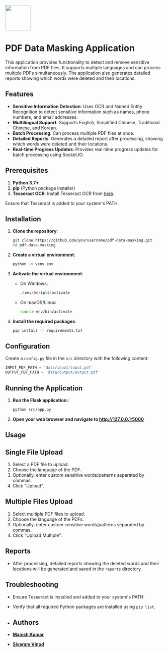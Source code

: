<img src="https://encrypted-tbn0.gstatic.com/images?q=tbn:ANd9GcRgbYYh8q-lJnFL5XQjAegR-KdCTFmJz80MFQ&s" height=80>

# PDF Data Masking Application

This application provides functionality to detect and remove sensitive information from PDF files. It supports multiple languages and can process multiple PDFs simultaneously. The application also generates detailed reports showing which words were deleted and their locations.

## Features

- **Sensitive Information Detection**: Uses OCR and Named Entity Recognition to detect sensitive information such as names, phone numbers, and email addresses.
- **Multilingual Support**: Supports English, Simplified Chinese, Traditional Chinese, and Korean.
- **Batch Processing**: Can process multiple PDF files at once.
- **Detailed Reports**: Generates a detailed report after processing, showing which words were deleted and their locations.
- **Real-time Progress Updates**: Provides real-time progress updates for batch processing using Socket.IO.

## Prerequisites

1. **Python 3.7+**
2. **pip** (Python package installer)
3. **Tesseract OCR**: Install Tesseract OCR from [here](https://github.com/tesseract-ocr/tesseract).

Ensure that Tesseract is added to your system's PATH.

## Installation

1. **Clone the repository**:
    ```bash
    git clone https://github.com/yourusername/pdf-data-masking.git
    cd pdf-data-masking
    ```

2. **Create a virtual environment**:
    ```bash
    python -m venv env
    ```

3. **Activate the virtual environment**:
    - On Windows:
        ```bash
        .\env\Scripts\activate
        ```
    - On macOS/Linux:
        ```bash
        source env/bin/activate
        ```

4. **Install the required packages**:
    ```bash
    pip install -r requirements.txt
    ```

## Configuration

Create a `config.py` file in the `src` directory with the following content:

```python
INPUT_PDF_PATH = 'data/input/input.pdf'
OUTPUT_PDF_PATH = 'data/output/output.pdf'
```

## Running the Application

1. **Run the Flask application:**:
    ```bash
    python src/app.py
    ```
2. **Open your web browser and navigate to http://127.0.0.1:5000**

## Usage

## Single File Upload

1. Select a PDF file to upload.
2. Choose the language of the PDF.
3. Optionally, enter custom sensitive words/patterns separated by commas.
4. Click "Upload".

## Multiple Files Upload

1. Select multiple PDF files to upload.
2. Choose the language of the PDFs.
3. Optionally, enter custom sensitive words/patterns separated by commas.
4. Click "Upload Multiple".

## Reports

- After processing, detailed reports showing the deleted words and their locations will be generated and saved in the `reports` directory.

## Troubleshooting

- Ensure Tesseract is installed and added to your system's PATH.
- Verify that all required Python packages are installed using `pip list`.

- ## Authors

- [**Manish Kumar**](https://github.com/its-manishks)
- [**Sivaram Vinod**](https://github.com/sivaram-vinod)





